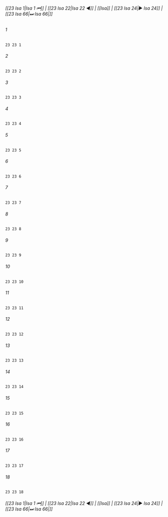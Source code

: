 
###### [[23 Isa 1|Isa 1 ⏮]] | [[23 Isa 22|Isa 22 ◀]] | [[Isa]] | [[23 Isa 24|▶ Isa 24]] | [[23 Isa 66|⏭ Isa 66|]]

###### 1
``` verse
23 23 1 
```
###### 2
``` verse
23 23 2 
```
###### 3
``` verse
23 23 3 
```
###### 4
``` verse
23 23 4 
```
###### 5
``` verse
23 23 5 
```
###### 6
``` verse
23 23 6 
```
###### 7
``` verse
23 23 7 
```
###### 8
``` verse
23 23 8 
```
###### 9
``` verse
23 23 9 
```
###### 10
``` verse
23 23 10 
```
###### 11
``` verse
23 23 11 
```
###### 12
``` verse
23 23 12 
```
###### 13
``` verse
23 23 13 
```
###### 14
``` verse
23 23 14 
```
###### 15
``` verse
23 23 15 
```
###### 16
``` verse
23 23 16 
```
###### 17
``` verse
23 23 17 
```
###### 18
``` verse
23 23 18 
```

###### [[23 Isa 1|Isa 1 ⏮]] | [[23 Isa 22|Isa 22 ◀]] | [[Isa]] | [[23 Isa 24|▶ Isa 24]] | [[23 Isa 66|⏭ Isa 66|]]

